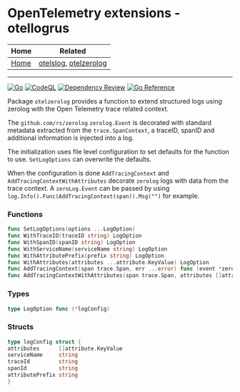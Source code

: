# OpenTelemetry extensions - otellogrus

| Home                 | Related                                                                    |
|----------------------|----------------------------------------------------------------------------|
| [Home](../README.md) | [otelslog](../otelslog/README.md), [otelzerolog](../otelzerolog/README.md) |

----

[![Go](https://github.com/vincentfree/opentelemetry/actions/workflows/go.yml/badge.svg)](https://github.com/vincentfree/opentelemetry/actions/workflows/go.yml)
[![CodeQL](https://github.com/vincentfree/opentelemetry/actions/workflows/codeql.yml/badge.svg)](https://github.com/vincentfree/opentelemetry/actions/workflows/codeql.yml)
[![Dependency Review](https://github.com/vincentfree/opentelemetry/actions/workflows/dependency-review.yml/badge.svg)](https://github.com/vincentfree/opentelemetry/actions/workflows/dependency-review.yml)
[![Go Reference](https://pkg.go.dev/badge/github.com/vincentfree/opentelemetry/otelmiddleware.svg)](https://pkg.go.dev/github.com/vincentfree/opentelemetry/otellogrus)

Package `otelzerolog` provides a function to extend structured logs using zerolog with the Open Telemetry trace related
context.

The `github.com/rs/zerolog` `zerolog.Event` is decorated with standard metadata extracted from the `trace.SpanContext`,
a traceID, spanID and additional information is injected into a log.

The initialization uses file level configuration to set defaults for the function to use. `SetLogOptions` can overwrite
the defaults.

When the configuration is done `AddTracingContext` and `AddTracingContextWithAttributes` decorate `zerolog` logs with
data from the trace context.
A `zeroLog.Event` can be passed by using `log.Info().Func(AddTracingContext(span)).Msg("")` for example.

### Functions

```go
func SetLogOptions(options ...LogOption)
func WithTraceID(traceID string) LogOption
func WithSpanID(spanID string) LogOption
func WithServiceName(serviceName string) LogOption
func WithAttributePrefix(prefix string) LogOption
func WithAttributes(attributes ...attribute.KeyValue) LogOption
func AddTracingContext(span trace.Span, err ...error) func (event *zerolog.Event)
func AddTracingContextWithAttributes(span trace.Span, attributes []attribute.KeyValue, err ...error) func (event *zerolog.Event)
```

### Types

```go
type LogOption func (*logConfig)
```

### Structs

```go
type logConfig struct {
attributes      []attribute.KeyValue
serviceName     string
traceId         string
spanId          string
attributePrefix string
}
```